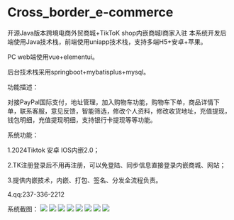 # Cross_border_e-commerce
开源Java版本跨境电商外贸商城+TikToK shop内嵌商城I商家入驻
本系统开发后端使用Java技术栈，前端使用uniapp技术栈，支持多端H5+安卓+苹果。

PC web端使用vue+elementui。

后台技术栈采用springboot+mybatisplus+mysql。

功能描述：

对接PayPal国际支付，地址管理，加入购物车功能，购物车下单，商品详情下单，联系客服，意见反馈，智能筛选，修改个人资料，修改收货地址，充值提现，钱包明细，充值提现明细，支持银行卡提现等等功能。

系统功能：

1.2024Tiktok 安卓 IOS内嵌2.0；

2.TK注册登录后不用再注册，可以免登陆、同步信息直接登录内嵌商城、网站；

3.提供内嵌技术，内嵌、打包、签名、分发全流程负责。

4.qq:237-336-2212

系统截图：
![](https://gitee.com/Aaronqcd/Cross_border_e-commerce/raw/master/doc/1.png)
![](https://gitee.com/Aaronqcd/Cross_border_e-commerce/raw/master/doc/2.png)
![](https://gitee.com/Aaronqcd/Cross_border_e-commerce/raw/master/doc/3.png)
![](https://gitee.com/Aaronqcd/Cross_border_e-commerce/raw/master/doc/4.png)
![](https://gitee.com/Aaronqcd/Cross_border_e-commerce/raw/master/doc/5.png)
![](https://gitee.com/Aaronqcd/Cross_border_e-commerce/raw/master/doc/6.png)
![](https://gitee.com/Aaronqcd/Cross_border_e-commerce/raw/master/doc/7.png)
![](https://gitee.com/Aaronqcd/Cross_border_e-commerce/raw/master/doc/8.png)


